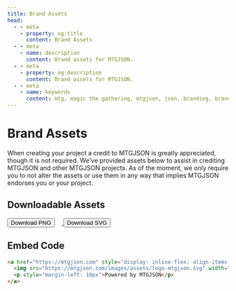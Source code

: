 ```yaml
---
title: Brand Assets
head:
  - - meta
    - property: og:title
      content: Brand Assets
  - - meta
    - name: description
      content: Brand assets for MTGJSON.
  - - meta
    - property: og:description
      content: Brand assets for MTGJSON.
  - - meta
    - name: keywords
      content: mtg, magic the gathering, mtgjson, json, branding, brand assets
---
```


# Brand Assets

When creating your project a credit to MTGJSON is greatly appreciated, though it is not required. We've provided assets below to assist in crediting MTGJSON and other MTGJSON projects. As of the moment, we only require you to not alter the assets or use them in any way that implies MTGJSON endorses you or your project.

## Downloadable Assets

<a href="/images/assets/logo-mtgjson.png" target="_blank">
  <button class="cta-btn" style="margin: 0 1rem 0 0;">Download PNG</button>
</a>

<a href="/images/assets/logo-mtgjson.svg" target="_blank">
  <button class="cta-btn" style="margin: 0;">Download SVG</button>
</a>

## Embed Code

```html
<a href="https://mtgjson.com" style="display: inline-flex; align-items: center;">
  <img src="https://mtgjson.com/images/assets/logo-mtgjson.svg" width="60px" title="MTGJSON logo" />
  <p style="margin-left: 10px">Powered by MTGJSON</p>
</a>
```
